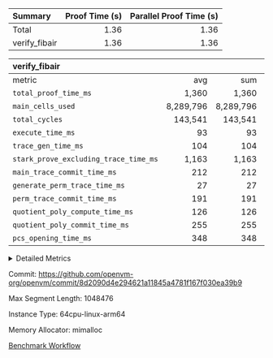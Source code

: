 | Summary | Proof Time (s) | Parallel Proof Time (s) |
|:---|---:|---:|
| Total |  1.36 |  1.36 |
| verify_fibair |  1.36 |  1.36 |


| verify_fibair |||||
|:---|---:|---:|---:|---:|
|metric|avg|sum|max|min|
| `total_proof_time_ms ` |  1,360 |  1,360 |  1,360 |  1,360 |
| `main_cells_used     ` |  8,289,796 |  8,289,796 |  8,289,796 |  8,289,796 |
| `total_cycles        ` |  143,541 |  143,541 |  143,541 |  143,541 |
| `execute_time_ms     ` |  93 |  93 |  93 |  93 |
| `trace_gen_time_ms   ` |  104 |  104 |  104 |  104 |
| `stark_prove_excluding_trace_time_ms` |  1,163 |  1,163 |  1,163 |  1,163 |
| `main_trace_commit_time_ms` |  212 |  212 |  212 |  212 |
| `generate_perm_trace_time_ms` |  27 |  27 |  27 |  27 |
| `perm_trace_commit_time_ms` |  191 |  191 |  191 |  191 |
| `quotient_poly_compute_time_ms` |  126 |  126 |  126 |  126 |
| `quotient_poly_commit_time_ms` |  255 |  255 |  255 |  255 |
| `pcs_opening_time_ms ` |  348 |  348 |  348 |  348 |



<details>
<summary>Detailed Metrics</summary>

|  | verify_program_compile_ms | total_cells | stark_prove_excluding_trace_time_ms | quotient_poly_compute_time_ms | quotient_poly_commit_time_ms | perm_trace_commit_time_ms | pcs_opening_time_ms | main_trace_commit_time_ms |
| --- | --- | --- | --- | --- | --- | --- | --- |
|  | 5 | 65,536 | 63 | 2 | 13 | 0 | 34 | 13 | 

| air_name | rows | quotient_deg | main_cols | interactions | constraints | cells |
| --- | --- | --- | --- | --- | --- | --- |
| AccessAdapterAir<2> |  | 4 |  | 5 | 11 |  | 
| AccessAdapterAir<4> |  | 4 |  | 5 | 11 |  | 
| AccessAdapterAir<8> |  | 4 |  | 5 | 11 |  | 
| FibonacciAir | 32,768 | 1 | 2 |  | 5 | 65,536 | 
| FriReducedOpeningAir |  | 4 |  | 39 | 60 |  | 
| NativePoseidon2Air<BabyBearParameters>, 1> |  | 4 |  | 136 | 530 |  | 
| PhantomAir |  | 4 |  | 3 | 4 |  | 
| ProgramAir |  | 1 |  | 1 | 4 |  | 
| VariableRangeCheckerAir |  | 1 |  | 1 | 4 |  | 
| VmAirWrapper<AluNativeAdapterAir, FieldArithmeticCoreAir> |  | 4 |  | 15 | 23 |  | 
| VmAirWrapper<BranchNativeAdapterAir, BranchEqualCoreAir<1> |  | 4 |  | 11 | 22 |  | 
| VmAirWrapper<JalNativeAdapterAir, JalCoreAir> |  | 4 |  | 7 | 6 |  | 
| VmAirWrapper<NativeAdapterAir<2, 0>, PublicValuesCoreAir> |  | 4 |  | 11 | 22 |  | 
| VmAirWrapper<NativeLoadStoreAdapterAir<1>, NativeLoadStoreCoreAir<1> |  | 4 |  | 15 | 16 |  | 
| VmAirWrapper<NativeLoadStoreAdapterAir<4>, NativeLoadStoreCoreAir<4> |  | 4 |  | 15 | 16 |  | 
| VmAirWrapper<NativeVectorizedAdapterAir<4>, FieldExtensionCoreAir> |  | 4 |  | 15 | 23 |  | 
| VmConnectorAir |  | 4 |  | 3 | 8 |  | 
| VolatileBoundaryAir |  | 4 |  | 4 | 16 |  | 

| group | trace_gen_time_ms | total_proof_time_ms | total_cycles | total_cells | stark_prove_excluding_trace_time_ms | quotient_poly_compute_time_ms | quotient_poly_commit_time_ms | perm_trace_commit_time_ms | pcs_opening_time_ms | main_trace_commit_time_ms | main_cells_used | generate_perm_trace_time_ms | execute_time_ms |
| --- | --- | --- | --- | --- | --- | --- | --- | --- | --- | --- | --- | --- | --- |
| verify_fibair | 104 | 1,360 | 143,541 | 23,616,152 | 1,163 | 126 | 255 | 191 | 348 | 212 | 8,289,796 | 27 | 93 | 

| group | air_name | rows | prep_cols | perm_cols | main_cols | cells |
| --- | --- | --- | --- | --- | --- | --- |
| verify_fibair | AccessAdapterAir<2> | 32,768 |  | 12 | 11 | 753,664 | 
| verify_fibair | AccessAdapterAir<4> | 16,384 |  | 12 | 13 | 409,600 | 
| verify_fibair | AccessAdapterAir<8> | 128 |  | 12 | 17 | 3,712 | 
| verify_fibair | FriReducedOpeningAir | 1,024 |  | 44 | 27 | 72,704 | 
| verify_fibair | NativePoseidon2Air<BabyBearParameters>, 1> | 16,384 |  | 160 | 399 | 9,158,656 | 
| verify_fibair | PhantomAir | 4,096 |  | 8 | 6 | 57,344 | 
| verify_fibair | ProgramAir | 8,192 |  | 8 | 10 | 147,456 | 
| verify_fibair | VariableRangeCheckerAir | 262,144 | 2 | 8 | 1 | 2,359,296 | 
| verify_fibair | VmAirWrapper<AluNativeAdapterAir, FieldArithmeticCoreAir> | 131,072 |  | 20 | 29 | 6,422,528 | 
| verify_fibair | VmAirWrapper<BranchNativeAdapterAir, BranchEqualCoreAir<1> | 16,384 |  | 16 | 23 | 638,976 | 
| verify_fibair | VmAirWrapper<JalNativeAdapterAir, JalCoreAir> | 4,096 |  | 12 | 9 | 86,016 | 
| verify_fibair | VmAirWrapper<NativeLoadStoreAdapterAir<1>, NativeLoadStoreCoreAir<1> | 32,768 |  | 24 | 22 | 1,507,328 | 
| verify_fibair | VmAirWrapper<NativeLoadStoreAdapterAir<4>, NativeLoadStoreCoreAir<4> | 16,384 |  | 24 | 31 | 901,120 | 
| verify_fibair | VmAirWrapper<NativeVectorizedAdapterAir<4>, FieldExtensionCoreAir> | 8,192 |  | 20 | 38 | 475,136 | 
| verify_fibair | VmConnectorAir | 2 | 1 | 8 | 4 | 24 | 
| verify_fibair | VolatileBoundaryAir | 32,768 |  | 8 | 11 | 622,592 | 

</details>


Commit: https://github.com/openvm-org/openvm/commit/8d2090d4e294621a11845a4781f167f030ea39b9

Max Segment Length: 1048476

Instance Type: 64cpu-linux-arm64

Memory Allocator: mimalloc

[Benchmark Workflow](https://github.com/openvm-org/openvm/actions/runs/13365152578)
